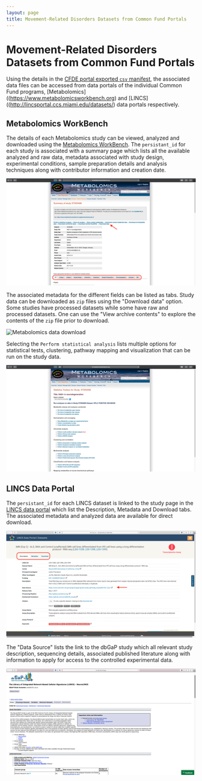 ```yaml
---
layout: page
title: Movement-Related Disorders Datasets from Common Fund Portals
---
```


# Movement-Related Disorders Datasets from Common Fund Portals

Using the details in the [CFDE portal exported `csv` manifest](./movement-disorders-portal-export.md), the associated data files can be accessed from data portals of the individual Common Fund programs, [Metabolomics]((https://www.metabolomicsworkbench.org) and [LINCS]((http://lincsportal.ccs.miami.edu/datasets/) data portals respectively.


## Metabolomics WorkBench

The details of each Metabolomics study can be viewed, analyzed and downloaded using the [Metabolomics WorkBench](https://www.metabolomicsworkbench.org). The `persistant_id` for each study is associated with a summary page which lists all the available analyzed and raw data, metadata associated with study design, experimental conditions, sample preparation details and analysis techniques along with   contributor information and creation date.

![Metabolomics Workbench summary](../../images/Metabolomics-workbench-summary.png "Metabolomics Workbench summary")

The associated metadata for the different fields can be listed as tabs. Study data can be downloaded as `zip` files using the "Download data" option. Some studies have processed datasets while some have raw and processed datasets. One can use the "View archive contents" to explore the contents of the `zip` file prior to download.

![Metabolomics data download](../../images/Metabolomics-data-download.png "Metabolomics data download")

Selecting the `Perform statistical analysis` lists multiple options for statistical tests, clustering, pathway mapping and visualization that can be run on the study data.

![Metabolomics statistical tests](../../images/Metabolomics-statistical-test.png "Metabolomics statistical tests")

## LINCS Data Portal

The `persistant_id` for each LINCS dataset is linked to the study page in the [LINCS data portal](http://lincsportal.ccs.miami.edu/datasets/) which list the Description, Metadata and Download tabs. The associated metadata and analyzed data are available for direct download.

![LINCS data portal](../../images/LINCS-data-portal.png "LINCS data portal")

The "Data Source" lists the link to the dbGaP study which all relevant study description, sequencing details, associated published literature along with information to apply for access to the controlled experimental data.

![LINCS data source](../../images/dbGaP-data-source.png "LINCS data source")
